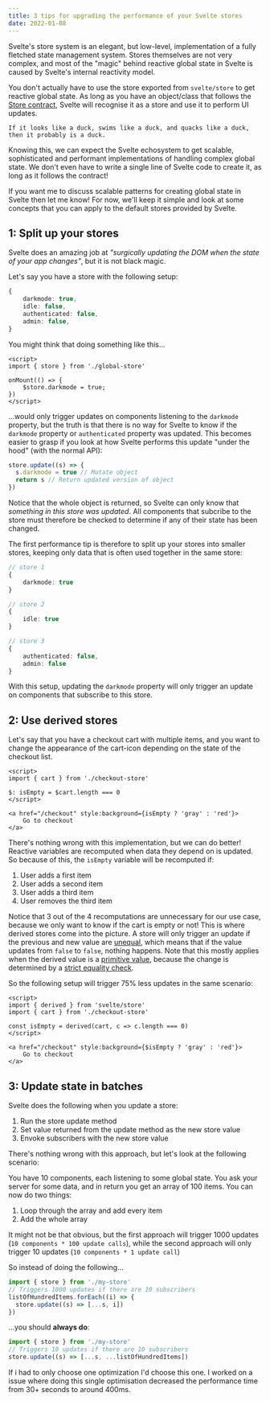 ```yaml
---
title: 3 tips for upgrading the performance of your Svelte stores
date: 2022-01-08
---
```


Svelte's store system is an elegant, but low-level, implementation of a fully fletched state management system.
Stores themselves are not very complex, and most of the "magic" behind reactive global state in Svelte is caused by Svelte's internal reactivity model.

You don't actually have to use the store exported from `svelte/store` to get reactive global state. As long as you have an object/class that follows the [Store contract](https://svelte.dev/docs#component-format-script-4-prefix-stores-with-$-to-access-their-values-store-contract), Svelte will recognise it as a store and use it to perform UI updates.

```
If it looks like a duck, swims like a duck, and quacks like a duck,
then it probably is a duck.
```

Knowing this, we can expect the Svelte echosystem to get scalable, sophisticated and performant implementations of handling complex global state. We don't even have to write a single line of Svelte code to create it, as long as it follows the contract!

If you want me to discuss scalable patterns for creating global state in Svelte then let me know! For now, we'll keep it simple and look at some concepts that you can apply to the default stores provided by Svelte.

## 1: Split up your stores

Svelte does an amazing job at _"surgically updating the DOM when the state of your app changes"_, but it is not black magic.

Let's say you have a store with the following setup:

```ts
{
    darkmode: true,
    idle: false,
    authenticated: false,
    admin: false,
}
```

You might think that doing something like this...

```svelte
<script>
import { store } from './global-store'

onMount(() => {
    $store.darkmode = true;
})
</script>
```

...would only trigger updates on components listening to the `darkmode` property, but the truth is that there is no way for Svelte to know if the `darkmode` property or `authenticated` property was updated. This becomes easier to grasp if you look at how Svelte performs this update "under the hood" (with the normal API):

```ts
store.update((s) => {
  s.darkmode = true // Mutate object
  return s // Return updated version of object
})
```

Notice that the whole object is returned, so Svelte can only know that _something in this store was updated_. All components that subcribe to the store must therefore be checked to determine if any of their state has been changed.

The first performance tip is therefore to split up your stores into smaller stores, keeping only data that is often used together in the same store:

```ts
// store 1
{
    darkmode: true
}

// store 2
{
    idle: true
}

// store 3
{
    authenticated: false,
    admin: false
}
```

With this setup, updating the `darkmode` property will only trigger an update on components that subscribe to this store.

## 2: Use derived stores

Let's say that you have a checkout cart with multiple items, and you want to change the appearance of the cart-icon depending on the state of the checkout list.

```svelte
<script>
import { cart } from './checkout-store'

$: isEmpty = $cart.length === 0
</script>

<a href="/checkout" style:background={isEmpty ? 'gray' : 'red'}>
    Go to checkout
</a>
```

There's nothing wrong with this implementation, but we can do better! Reactive variables are recomputed when data they depend on is updated. So because of this, the `isEmpty` variable will be recomputed if:

1. User adds a first item
2. User adds a second item
3. User adds a third item
4. User removes the third item

Notice that 3 out of the 4 recomputations are unnecessary for our use case, because we only want to know if the cart is empty or not! This is where derived stores come into the picture. A store will only trigger an update if the previous and new value are [unequal](https://github.com/sveltejs/svelte/blob/7630a25db54f113102ea6d69b7d3e13e82b278fb/src/runtime/internal/utils.ts#L39), which means that if the value updates from `false` to `false`, nothing happens. Note that this mostly applies when the derived value is a [primitive value](https://developer.mozilla.org/en-US/docs/Glossary/Primitive), because the change is determined by a [strict equality check](https://developer.mozilla.org/en-US/docs/Web/JavaScript/Reference/Operators/Strict_equality).

So the following setup will trigger 75% less updates in the same scenario:

```svelte
<script>
import { derived } from 'svelte/store'
import { cart } from './checkout-store'

const isEmpty = derived(cart, c => c.length === 0)
</script>

<a href="/checkout" style:background={$isEmpty ? 'gray' : 'red'}>
    Go to checkout
</a>
```

## 3: Update state in batches

Svelte does the following when you update a store:

1. Run the store update method
2. Set value returned from the update method as the new store value
3. Envoke subscribers with the new store value

There's nothing wrong with this approach, but let's look at the following scenario:

You have 10 components, each listening to some global state. You ask your server for some data, and in return you get an array of 100 items. You can now do two things:

1. Loop through the array and add every item
2. Add the whole array

It might not be that obvious, but the first approach will trigger 1000 updates (`10 components * 100 update calls`), while the second approach will only trigger 10 updates (`10 components * 1 update call`)

So instead of doing the following...

```ts
import { store } from './my-store'
// Triggers 1000 updates if there are 10 subscribers
listOfHundredItems.forEach((i) => {
  store.update((s) => [...s, i])
})
```

...you should **always do**:

```ts
import { store } from './my-store'
// Triggers 10 updates if there are 10 subscribers
store.update((s) => [...s, ...listOfHundredItems])
```

If i had to only choose one optimization I'd choose this one. I worked on a issue where doing this single optimisation decreased the performance time from 30+ seconds to around 400ms.
